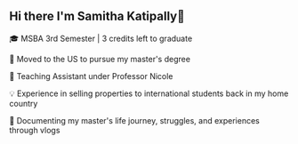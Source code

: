 ## Hi there  I'm Samitha Katipally👋

🎓 MSBA 3rd Semester | 3 credits left to graduate

📍 Moved to the US to pursue my master's degree

🏫 Teaching Assistant under Professor Nicole

💡 Experience in selling properties to international students back in my home country

🎥 Documenting my master's life journey, struggles, and experiences through vlogs
